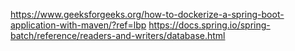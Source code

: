 https://www.geeksforgeeks.org/how-to-dockerize-a-spring-boot-application-with-maven/?ref=lbp
https://docs.spring.io/spring-batch/reference/readers-and-writers/database.html
